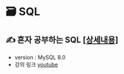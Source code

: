 # 🗃 SQL
 
## ✍ 혼자 공부하는 SQL [[상세내용]](https://github.com/kbjung/Study/tree/main/SQL/MySQL#readme)
+ version : MySQL 8.0
+ 강의 링크 [youtube](https://youtube.com/playlist?list=PLVsNizTWUw7GCfy5RH27cQL5MeKYnl8Pm)
